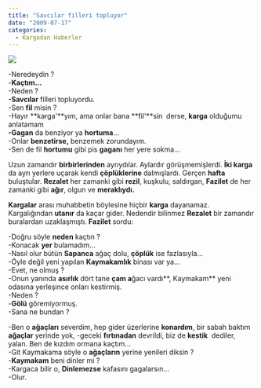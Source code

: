 ```yaml
---
title: "Savcılar filleri topluyor"
date: "2009-07-17"
categories: 
  - Kargadan Haberler
---
```


![](/uploads/image/fil.jpg)

\-Neredeydin ?  
\-**Kaçtım…**  
\-Neden ?  
**\-Savcılar** filleri topluyordu.  
\-Sen **fil** misin ?  
\-Hayır **karga'**yım, ama onlar bana **fil'**sin  derse, **karga** olduğumu anlatamam  
**\-Gagan** da benziyor ya **hortuma**…  
\-Onlar **benzetirse,** benzemek zorundayım.  
\-Sen de fil **hortumu** gibi pis **gaganı** her yere sokma…

Uzun zamandır **birbirlerinden** ayrıydılar. Aylardır görüşmemişlerdi. **İki karga** da ayrı yerlere uçarak kendi **çöplüklerine** dalmışlardı. Gerçen **hafta** buluştular. **Rezalet** her zamanki gibi **rezil**, kuşkulu, saldırgan, **Fazilet** de her zamanki gibi **ağır**, olgun ve **meraklıydı.**

**Kargalar** arası muhabbetin böylesine hiçbir **karga** dayanamaz. Kargalığından **utanır** da kaçar gider. Nedendir bilinmez **Rezalet** bir zamandır buralardan uzaklaşmıştı. **Fazilet** sordu:

\-Doğru söyle **neden** kaçtın ?  
\-Konacak **yer** bulamadım…  
\-Nasıl olur bütün **Sapanca** ağaç dolu, **çöplük** ise fazlasıyla…  
\-Öyle değil yeni yapılan **Kaymakamlık** binası var ya…  
\-Evet, ne olmuş ?  
\-Onun yanında **asırlık** dört tane **çam a**ğacı vardı**, Kaymakam** yeni odasına yerleşince onları kestirmiş.  
\-Neden ?  
\-**Gölü** göremiyormuş.  
\-Sana ne bundan ?

\-Ben o **ağaçları** severdim, hep gider üzerlerine **konardım**, bir sabah baktım **ağaçlar** yerinde yok, -geceki **fırtınadan** devrildi, biz de **kestik**  dediler, yalan. Ben de kızdım ormana kaçtım…  
\-Git Kaymakama söyle o **ağaçların** yerine yenileri diksin ?  
\-**Kaymakam** beni dinler mi ?  
\-Kargaca bilir o, **Dinlemezse** kafasını gagalarsın…  
\-Olur.

